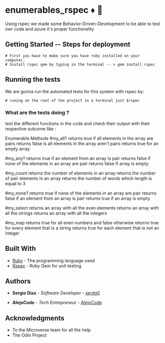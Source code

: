 
  # 
    
# enumerables_rspec ♦️ :gem:

Using rspec we made some Behavior-Driven-Development to be able to test owr code and azure it's proper functionality
  
## Getting Started -- Steps for deployment 

    # First you have to make sure you have ruby installed on your computer.
    # Install rspec gem by typing in the terminal -- > gem install rspec

## Running the tests

We are gonna run the automated tests for this system with rspec by:

    # runing on the root of the project in a terminal just $rspec 

### What are the tests doing ?

test the different functions in the code and check their output with their respective outcome like :

Enumerable Methods
  #my_all?
    returns true if all elements in the array are pairs
    returns false is all elements in the array aren't pairs
    returns true for an empty array

  #my_any?
    returns true if an element from an array is pair
    returns false if none of the elements in an array are pair
    returns false if array is empty

  #my_count
    returns the number of elements in an array
    returns the number of pair elements in an array
    returns the number of words which length is equal to 3

  #my_none?
    returns true if none of the elements in an array are pair
    returns false if an element from an array is pair
    returns true if an array is empty

  #my_select
    returns an array with all the even elements
    returns an array with all the strings
    returns an array with all the integers
      
  #my_map
    returns true for all even numbers and false otherwise
    returns true for every element that is a string
    returns true for each element that is not an integer


## Built With

* [Ruby](https://www.ruby-lang.org) - The programming language used
* [Rspec](https://rspec.info/) - Ruby Gem for unit testing


## Authors

* **Sergio Diaz** - *Software Developer* - [serdg0](https://github.com/serdg0)

* **AlejoCode** - *Tech Entrepreneur* - [AlejoCode](https://github.com/AlejoCode)


## Acknowledgments

* To the Microverse team for all the help
* The Odin Project

